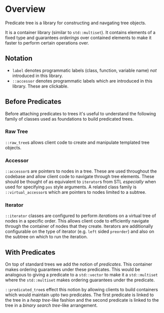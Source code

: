 # Overview

Predicate tree is a library for constructing and navgating tree objects.

It is a container library (similar to `std::multiset`). It contains elements of
a fixed type and guarantees *orderings* over contained elements to make it
faster to perform certain operations over.

## Notation

* `label` denotes programmatic labels (class, function, variable name) *not*
  introduced in this library.
* `::accessor` denotes programmatic labels which are introduced in this
  library. These are clickable.

## Before Predicates

Before attaching predicates to trees it's useful to understand the following
family of classes used as foundations to build predicated trees.

### Raw Tree

`::raw_tree`s allows client code to create and manipulate templated tree
objects.

### Accessor

`::accessor`s are pointers to nodes in a tree. These are used throughout the
codebase and allow client code to navigate through tree elements. These should
be thought of as equivalent to `iterator`s from STL *especially* when used for
specifying `pos` style arguments. A related class family is
`::virtual_accessor`s which are pointers to nodes limited to a subtree.

### Iterator

`::iterator` classes are configured to perform *iteration*s on a virtual tree
of nodes in a specific order. This allows client code to efficiently navigate
through the container of nodes that they create. Iterators are additionally
configurable on the type of iterator (e.g. `left` sided `preorder`) and also on
the subtree on which to run the iteration.

## With Predicates

On top of standard trees we add the notion of *predicates*. This container
makes ordering guarantees under these predicates. This would be analogous to
giving a predicate to a `std::vector` to make it a `std::multiset` where the
`std::multiset` makes ordering guarantees under the predicate.

`::predicated_tree`s effect this notion by allowing clients to build containers
which would maintain upto two predicates. The first predicate is linked to the
tree in a *heap tree*-like fashion and the second predicate is linked to the
tree in a *binary search tree*-like arrangement.
